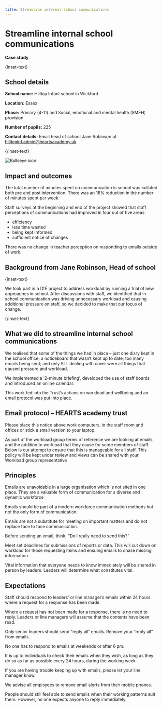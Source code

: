 ```yaml
---
title: Streamline internal school communications
---
```


# Streamline internal school communications

<strong class="govuk-tag">Case study</strong>

{inset-text}

## School details

**School name:** Hilltop Infant school in Wickford

**Location:** Essex

**Phase:** Primary (4-11) and Social, emotional and mental health (SMEH) provision

**Number of pupils:** 225

**Contact details:** Email head of school Jane Robinson at <hilltopinf.admin@heartsacademy.uk>

{/inset-text}

<div class="govuk-grid-row dfe-width-container">
  <div class="govuk-grid-column-full">
    <div class="info-box">
      <div class="info-box__corner">
        <img src="/assets/images/bullseye.svg" alt="Bullseye icon">
      </div>
      <h2 class="govuk-heading-m">
        Impact and outcomes
      </h2>
      <p>
        The total number of minutes spent on communication in school was collated both pre and post intervention. There was an 18% reduction in the number of minutes spent per week.
      </p>
      <p>
        Staff surveys at the beginning and end of the project showed that staff perceptions of communications had improved in four out of five areas:
      </p>
      <ul>
        <li>efficiency</li>
        <li>less time wasted</li>
        <li>being kept informed</li>
        <li>sufficient notice of changes</li>
      </ul>
      <p>
        There was no change in teacher perception on responding to emails outside of work.
      </p>
    </div>
  </div>
</div>

## Background from Jane Robinson, Head of school

{inset-text}

We took part in a DfE project to address workload by running a trial of new approaches in school. After discussions with staff, we identified that in-school communication was driving unnecessary workload and causing additional pressure on staff, so we decided to make that our focus of change. 
 
{/inset-text}

## What we did to streamline internal school communications  

We realised that some of the things we had in place – just one diary kept in the school office; a noticeboard that wasn’t kept up to date; too many emails being sent; and only SLT dealing with cover were all things that caused pressure and workload.  

We implemented a ‘2-minute briefing’, developed the use of staff boards and introduced an online calendar. 
 
This work fed into the Trust’s actions on workload and wellbeing and an email protocol was put into place. 

## Email protocol – HEARTS academy trust 

Please place this notice above work computers, in the staff room and offices or stick a small version to your laptop. 

As part of the workload group terms of reference we are looking at emails and the addition to workload that they cause for some members of staff. Below is our attempt to ensure that this is manageable for all staff. This policy will be kept under review and views can be shared with your Workload group representative  

## Principles  

Emails are unavoidable in a large organisation which is not sited in one place. They are a valuable form of communication for a diverse and dynamic workforce  

Emails should be part of a modern workforce communication methods but not the only form of communication.  

Emails are not a substitute for meeting on important matters and do not replace face to face communication. 

Before sending an email, think, “Do I really need to send this?”  

Meet set deadlines for submissions of reports or data. This will cut down on workload for those requesting items and ensuing emails to chase missing information.  

Vital information that everyone needs to know immediately will be shared in person by leaders. Leaders will determine what constitutes vital.  

## Expectations  

Staff should respond to leaders’ or line manager’s emails within 24 hours where a request for a response has been made.  

Where a request has not been made for a response, there is no need to reply. Leaders or line managers will assume that the contents have been read.  

Only senior leaders should send “reply all” emails. Remove your “reply all” from emails. 

No one has to respond to emails at weekends or after 6 pm.  

It is up to individuals to check their emails when they wish, as long as they do so as far as possible every 24 hours, during the working week. 

If you are having trouble keeping up with emails, please let your line manager know.  

We advise all employees to remove email alerts from their mobile phones.  

People should still feel able to send emails when their working patterns suit them. However, no one expects anyone to reply immediately. 

